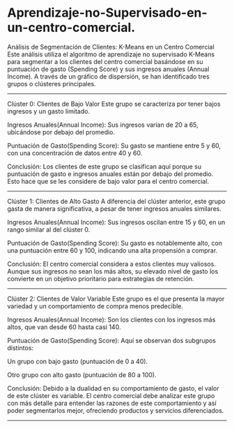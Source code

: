 # Aprendizaje-no-Supervisado-en-un-centro-comercial.

Análisis de Segmentación de Clientes: K-Means en un Centro Comercial
Este análisis utiliza el algoritmo de aprendizaje no supervisado K-Means para segmentar a los clientes del centro comercial basándose en su puntuación de gasto (Spending Score) y sus ingresos anuales (Annual Income). A través de un gráfico de dispersión, se han identificado tres grupos o clústeres principales.

-----------------------------------------------------------------------------------------------------------------------------------------------------------------------------------------------------------------------

Clúster 0: Clientes de Bajo Valor
Este grupo se caracteriza por tener bajos ingresos y un gasto limitado.

Ingresos Anuales(Annual Income): Sus ingresos varían de 20 a 65, ubicándose por debajo del promedio.

Puntuación de Gasto(Spending Score): Su gasto se mantiene entre 5 y 60, con una concentración de datos entre 40 y 60.

Conclusión: Los clientes de este grupo se clasifican aquí porque su puntuación de gasto e ingresos anuales están por debajo del promedio. Esto hace que se les considere de bajo valor para el centro comercial.

-----------------------------------------------------------------------------------------------------------------------------------------------------------------------------------------------------------------------

Clúster 1: Clientes de Alto Gasto
A diferencia del clúster anterior, este grupo gasta de manera significativa, a pesar de tener ingresos anuales similares.

Ingresos Anuales(Annual Income): Sus ingresos oscilan entre 15 y 60, en un rango similar al del clúster 0.

Puntuación de Gasto(Spending Score): Su gasto es notablemente alto, con una puntuación entre 60 y 100, indicando una alta propensión a comprar.

Conclusión: El centro comercial considera a estos clientes muy valiosos. Aunque sus ingresos no sean los más altos, su elevado nivel de gasto los convierte en un objetivo prioritario para estrategias de retención.

-----------------------------------------------------------------------------------------------------------------------------------------------------------------------------------------------------------------------


Clúster 2: Clientes de Valor Variable
Este grupo es el que presenta la mayor variedad y un comportamiento de compra menos predecible.

Ingresos Anuales(Annual Income): Son los clientes con los ingresos más altos, que van desde 60 hasta casi 140.

Puntuación de Gasto(Spending Score): Aquí se observan dos subgrupos distintos:

Un grupo con bajo gasto (puntuación de 0 a 40).

Otro grupo con alto gasto (puntuación de 80 a 100).

Conclusión: Debido a la dualidad en su comportamiento de gasto, el valor de este clúster es variable. El centro comercial debe analizar este grupo con más detalle para entender las razones de este comportamiento y así poder segmentarlos mejor, ofreciendo productos y servicios diferenciados.

-----------------------------------------------------------------------------------------------------------------------------------------------------------------------------------------------------------------------
